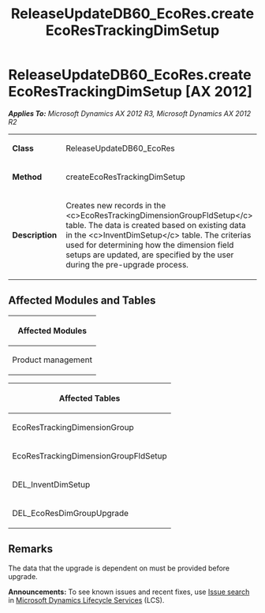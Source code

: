 ﻿---
title: ReleaseUpdateDB60_EcoRes.createEcoResTrackingDimSetup
TOCTitle: ReleaseUpdateDB60_EcoRes.createEcoResTrackingDimSetup
ms:assetid: fbb6b4b1-9cb7-9fd0-23f7-f8fdb8a58a5f
ms:mtpsurl: https://msdn.microsoft.com/en-us/library/JJ720132(v=AX.60)
ms:contentKeyID: 49712437
ms.date: 05/18/2015
mtps_version: v=AX.60
---

# ReleaseUpdateDB60\_EcoRes.createEcoResTrackingDimSetup [AX 2012]


_**Applies To:** Microsoft Dynamics AX 2012 R3, Microsoft Dynamics AX 2012 R2_

<table>
<colgroup>
<col style="width: 50%" />
<col style="width: 50%" />
</colgroup>
<tbody>
<tr class="odd">
<td><p><strong>Class</strong></p></td>
<td><p>ReleaseUpdateDB60_EcoRes</p></td>
</tr>
<tr class="even">
<td><p><strong>Method</strong></p></td>
<td><p>createEcoResTrackingDimSetup</p></td>
</tr>
<tr class="odd">
<td><p><strong>Description</strong></p></td>
<td><p>Creates new records in the &lt;c&gt;EcoResTrackingDimensionGroupFldSetup&lt;/c&gt; table. The data is created based on existing data in the &lt;c&gt;InventDimSetup&lt;/c&gt; table. The criterias used for determining how the dimension field setups are updated, are specified by the user during the pre-upgrade process.</p></td>
</tr>
</tbody>
</table>


## Affected Modules and Tables

<table>
<colgroup>
<col style="width: 100%" />
</colgroup>
<thead>
<tr class="header">
<th><p>Affected Modules</p></th>
</tr>
</thead>
<tbody>
<tr class="odd">
<td><p>Product management</p></td>
</tr>
</tbody>
</table>


<table>
<colgroup>
<col style="width: 100%" />
</colgroup>
<thead>
<tr class="header">
<th><p>Affected Tables</p></th>
</tr>
</thead>
<tbody>
<tr class="odd">
<td><p>EcoResTrackingDimensionGroup</p></td>
</tr>
<tr class="even">
<td><p>EcoResTrackingDimensionGroupFldSetup</p></td>
</tr>
<tr class="odd">
<td><p>DEL_InventDimSetup</p></td>
</tr>
<tr class="even">
<td><p>DEL_EcoResDimGroupUpgrade</p></td>
</tr>
</tbody>
</table>


## Remarks

The data that the upgrade is dependent on must be provided before upgrade.

  
**Announcements:** To see known issues and recent fixes, use [Issue search](http://go.microsoft.com/fwlink/?linkid=389258) in [Microsoft Dynamics Lifecycle Services](http://go.microsoft.com/fwlink/?linkid=306505) (LCS).

